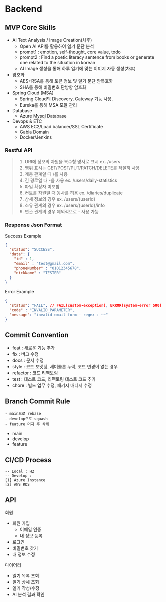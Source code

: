 # Backend

## MVP Core Skills
- AI Text Analysis / Image Creation(차후)
    - Open AI API를 활용하여 일기 문단 분석
    - prompt1 : emotion, self-thought, core value, todo
    - prompt2 : Find a poetic literacy sentence from books or generate one related to the situation in korean
    - AI Image 생성을 통해 하루 일기에 맞는 이미지 자동 생성(차후)
- 암호화
    - AES+RSA를 통해 토큰 정보 및 일기 문단 암복호화
    - SHA를 통해 비밀번호 단방향 암호화
- Spring Cloud (MSA)
    - Spring Cloud의 Discovery, Gateway 기능 사용.
    - Eureka를 통해 MSA 모듈 관리
- Database
    - Azure Mysql Database
- Devops & ETC
    - AWS EC2/Load balancer/SSL Certificate
    - Gabia Domain
    - Docker/Jenkins

### Restful API
> 1. URI에 정보의 자원을 복수형 명사로 표시 ex. /users
> 2. 행위 표시는 GET/POST/PUT/PATCH/DELETE를 적절히 사용
> 3. 계층 관계일 때 /를 사용 
> 4. 긴 경로일 때 -을 사용 ex. /users/daily-statistics
> 5. 파일 확장자 미포함
> 6. 컨트롤 자원일 때 동사를 허용 ex. /diaries/duplicate
> 7. 상세 정보의 경우 ex. /users/{userId}
> 8. 소유 관계의 경우 ex. /users/{userId}/info
> 9. 연관 관계의 경우 예외적으로 - 사용 가능

### Response Json Format
Success Example
```json
{
  "status": "SUCCESS",
  "data": {
    "id" : 1,
    "email" : "test@gmail.com",
    "phoneNumber" : "01012345678",
    "nickName" : "TESTER"
  }
}
```
Error Example
```json
{
  "status": "FAIL", // FAIL(custom-exception), ERROR(system-error 500)
  "code" : "INVALID_PARAMETER",
  "message": "invalid email form - regex : ~~"
}
```

## Commit Convention
- feat : 새로운 기능 추가
- fix : 버그 수정
- docs : 문서 수정
- style : 코드 포맷팅, 세미콜론 누락, 코드 변경이 없는 경우
- refactor : 코드 리펙토링
- test : 테스트 코드, 리펙토링 테스트 코드 추가
- chore : 빌드 업무 수정, 패키지 매니저 수정

## Branch Commit Rule
```shell
- main으로 rebase
- develop으로 squash 
- feature 머지 후 삭제 
```
- main
- develop
- feature 

## CI/CD Process
```shell
-- Local : H2
-- Develop : 
[1] Azure Instance 
[2] AWS RDS 
```

## API
회원
- 회원 가입
    - 이메일 인증
    - 내 정보 등록
- 로그인
- 비밀번호 찾기
- 내 정보 수정

다이어리
- 일기 목록 조회
- 일기 상세 조회
- 일기 작성/수정
- AI 분석 결과 확인